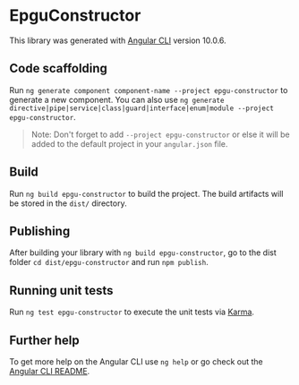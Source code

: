 # EpguConstructor

This library was generated with [Angular CLI](https://github.com/angular/angular-cli) version 10.0.6.

## Code scaffolding

Run `ng generate component component-name --project epgu-constructor` to generate a new component. You can also use `ng generate directive|pipe|service|class|guard|interface|enum|module --project epgu-constructor`.

> Note: Don't forget to add `--project epgu-constructor` or else it will be added to the default project in your `angular.json` file.

## Build

Run `ng build epgu-constructor` to build the project. The build artifacts will be stored in the `dist/` directory.

## Publishing

After building your library with `ng build epgu-constructor`, go to the dist folder `cd dist/epgu-constructor` and run `npm publish`.

## Running unit tests

Run `ng test epgu-constructor` to execute the unit tests via [Karma](https://karma-runner.github.io).

## Further help

To get more help on the Angular CLI use `ng help` or go check out the [Angular CLI README](https://github.com/angular/angular-cli/blob/master/README.md).
